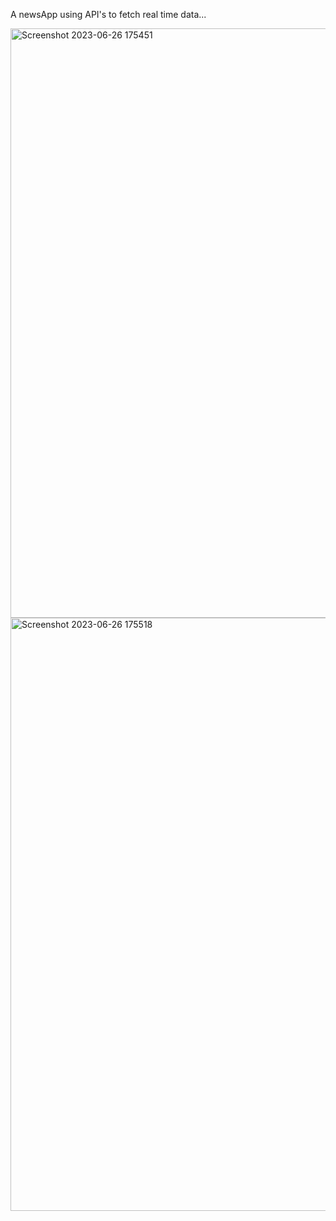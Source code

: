 A newsApp using API's to fetch real time data...


<img width="943" alt="Screenshot 2023-06-26 175451" src="https://github.com/Sonali3110/NewsApp/assets/98824103/277e76d6-8dbb-41f5-bced-1eafcc7a718a">
<img width="949" alt="Screenshot 2023-06-26 175518" src="https://github.com/Sonali3110/NewsApp/assets/98824103/c9147051-403b-49b9-8220-aeee5e3e9e76">
